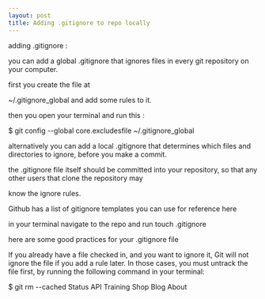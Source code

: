 ```yaml
---
layout: post
title: Adding .gitignore to repo locally 
---
```


adding .gitignore :

you can add a global .gitignore that ignores files in every git repository on your computer.

first you create the file at

~/.gitignore_global and add some rules to it.

then you open your terminal and run this :

$ git config --global core.excludesfile ~/.gitignore_global

alternatively you can add a local .gitignore that determines which files and directories to ignore, before you make a commit.

the .gitignore file itself should be committed into your repository, so that any other users that clone the repository may

know the ignore rules.

Github has a list of gitignore templates you can use for reference here

in your terminal navigate to the repo and run touch .gitignore

here are some good practices for your .gitignore file

If you already have a file checked in, and you want to ignore it, Git will not ignore the file if you add a rule later. In those cases, you must untrack the file first, by running the following command in your terminal:

$ git rm --cached
Status API Training Shop Blog About

